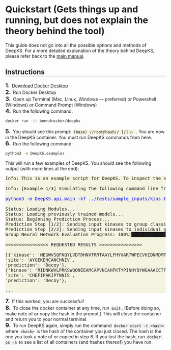 <style>
    pre.bash-output.bash-output{
        background-color: #ebe9c27f;
    }
    code.inline-bash-output{
        background-color: #ebe9c27f;
    }
    code{
        background-color: rgba(220, 220, 220, 0.4);
        padding: 1px 3px;
        border-radius: 5px;
    }
    pre code{
        background-color: transparent;
        padding: 0;
        border-radius: 0;
    }
    h1{
        border-bottom-width: 2px;
    }
    
    h2{
        border-bottom-width: 1px;
        border-bottom-color: #00000040;
        border-bottom-style: solid;
    }

    h3{
        border-bottom-width: 1px;
        border-bottom-color: #00000040;
        border-bottom-style: dashed;
    }

    ol {
        margin: 0;
        padding: 0;
        list-style-type: none;
    }

    ol > li:before {
        counter-increment: step-counter;
        content: counter(step-counter) ". ";
        margin-right: 3px;
        font-size: 18px;
        font-weight: bold;
        /* padding: 3px 3px; */
    }

    ol:first-of-type {
        counter-reset: step-counter;
    }

</style>

# Quickstart (Gets things up and running, but does not explain the theory behind the tool)
This guide does not go into all the possible options and methods of DeepKS. For a more detailed explanation of the theory behind DeepKS, please refer back to the [main manual](https://ben-drucker.gitlab.io/deepks/).
## Instructions
1. [Download Docker Desktop](https://www.docker.com/products/docker-desktop/)
2. Run Docker Desktop
3. Open up Terminal (Mac, Linux, Windows — preferred) or Powershell (Windows) or Command Prompt (Windows)
4. Run the following command:
    ```bash
    docker run -it benndrucker/deepks
    ```
5. You should see this prompt: <code class = "inline-bash-output">(base) //root@hash// [/] ▷ </code>. You are now in the DeepKS container. You must run DeepKS commands from here.
6. Run the following command:
```bash
python3 -m DeepKS.examples
```
This will run a few examples of DeepKS. You should see the following output (with more lines at the end):
<pre class = "bash-output bash-output">
Info: This is an example script for DeepKS. To inspect the sample input files, check the 'examples/sample_inputs' directory.

Info: [Example 1/3] Simulating the following command line from `DeepKS/`:

<span style = "color: blue">python3 -m DeepKS.api.main -kf ../tests/sample_inputs/kins.txt -sf ../tests/sample_inputs/sites.txt -p dictionary -v</span>

Status: Loading Modules...
Status: Loading previously trained models...
Status: Beginning Prediction Process...
Prediction Step [1/2]: Sending input kinases to group classifier
Prediction Step [2/2]: Sending input kinases to individual group classifiers, based on step [1/2]
Group Neural Network Evaluation Progress: 100%|████████████████████████████████████████████████████████████████████████████████████████████████| 50/50 [00:05<00:00,  9.61it/s]

<<<<<<<<<<<<<<<< REQUESTED RESULTS >>>>>>>>>>>>>>>>

[{'kinase': 'NEGWVSQFKQYLVDTDHNVTRRTAAYLFHYVARTWPECVHIDNMDMTNIVDFHCRVIQLSKNFDFTWCFNCWWWWRGGMEAKPEYYYPHLMIDEMQRCID',
'site': 'AYGEKEHCANCHNIV',
'prediction': 'Decoy'},
{'kinase': 'RIDNKWVLPRKSWQQNEEAMCAPVNCAHFKTYPINHYQYWGAAACCTFTGHISKGEWETPYMKSFFMTEPMYQSKTSGEQKRSTEAWGGHLWFHPTWHHD',
'site': 'CHEFIPAKIPTNNIS',
'prediction': 'Decoy'},

...
</pre>
7. If this worked, you are successful!
8. To close the docker container at any time, run `exit`. (Before doing so, make note of or copy the hash in the prompt.) This will close the container and return you to your normal terminal.
9. To run DeepKS again, simply run the command `docker start -t <hash>` where `<hash>` is the hash of the container you just closed. The hash is the one you took a note of or copied in step 8. If you lost the hash, run `docker ps -a` to see a list of all containers (and hashes thereof) you have run.